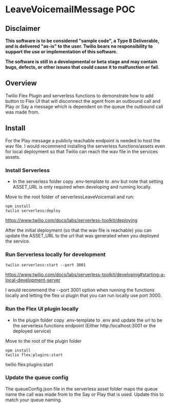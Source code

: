 # LeaveVoicemailMessage POC

## Disclaimer

**This software is to be considered "sample code", a Type B Deliverable, and is delivered "as-is" to the user. Twilio bears no responsibility to support the use or implementation of this software.**

**The software is still in a developmental or beta stage and may contain bugs, defects, or other issues that could cause it to malfunction or fail.**

## Overview

Twilio Flex Plugin and serverless functions to demonstrate how to add button to Flex UI that will disconnect the agent from an outbound call and Play or Say a message which is dependent on the queue the outbound call was made from.

## Install

For the Play message a publicly reachable endpoint is needed to host the wav file. I would recommend installing the serverless functions/assets even for local deployment so that Twilio can reach the wav file in the services assets.

### Install Serverless

- In the serverless folder copy .env-template to .env but note that setting ASSET_URL is only required when developing and running locally.

Move to the root folder of serverlessLeaveVoicemail and run:

```
npm install
twilio serverless:deploy
```

https://www.twilio.com/docs/labs/serverless-toolkit/deploying

After the initial deployment (so that the wav file is reachable) you can update the ASSET_URL to the url that was generated when you deployed the service.

### Run Serverless locally for development

```
twilio serverless:start --port 3001
```

https://www.twilio.com/docs/labs/serverless-toolkit/developing#starting-a-local-development-server

I would recommend the --port 3001 option when running the functions locally and letting the flex ui plugin that you can run locally use port 3000.

### Run the Flex UI plugin locally

- In the plugin folder copy .env-template to .env and update the url to be the serverless functions endpoint (Either http:/localhost:3001 or the deployed service)

Move to the root of the plugin folder

```
npm install
twilio flex:plugins:start
```

twilio flex:plugins:start

### Update the queue config

The queueConfig.json file in the serverless asset folder maps the queue name the call was made from to the Say or Play that is used. Update this to match your queue naming.
